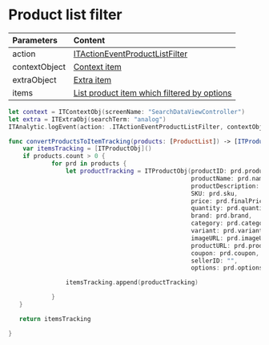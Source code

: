 # Product list filter



| **Parameters** | **Content** |
| :--- | :--- |
| action | [ITActionEventProductListFilter](../tracking-event/log-event.md) |
| contextObject | [Context item](../tracking-parameters/context-param.md) |
| extraObject | [Extra item](../tracking-parameters/extra-param.md) |
| items | [List product item which filtered by options](../tracking-parameters/items-param.md#creating-an-itproductobj-object) |

```swift
let context = ITContextObj(screenName: "SearchDataViewController")
let extra = ITExtraObj(searchTerm: "analog")
ITAnalytic.logEvent(action: .ITActionEventProductListFilter, contextObject: context, extraObject: extra, items: self.convertProductsToItemTracking(products: productList))

func convertProductsToItemTracking(products: [ProductList]) -> [ITProductObj] {
    var itemsTracking = [ITProductObj]()
    if products.count > 0 {
            for prd in products {
                let productTracking = ITProductObj(productID: prd.productId,
                                                   productName: prd.name,
                                                   productDescription: prd.shortDescription,
                                                   SKU: prd.sku,
                                                   price: prd.finalPrice,
                                                   quantity: prd.quantity,
                                                   brand: prd.brand,
                                                   category: prd.category,
                                                   variant: prd.variant,
                                                   imageURL: prd.imageURL,
                                                   productURL: prd.productURL,
                                                   coupon: prd.coupon,
                                                   sellerID: "",
                                                   options: prd.options)

                itemsTracking.append(productTracking)

            }
   }

   return itemsTracking

}
```

